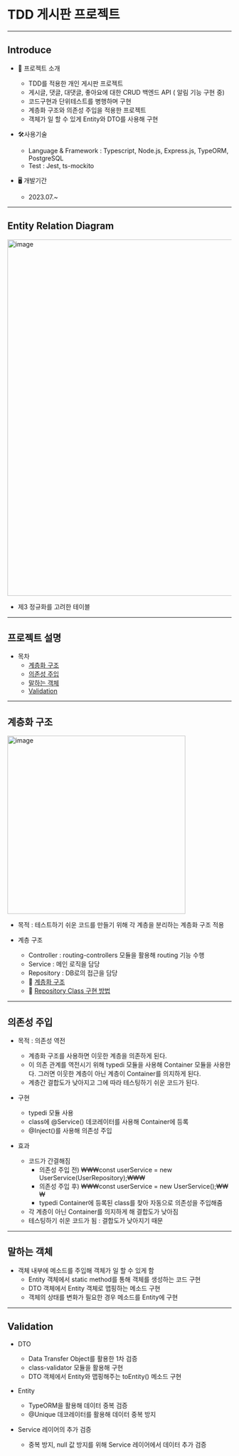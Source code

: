 # TDD 게시판 프로젝트
---
## Introduce

- 🔔 프로젝트 소개
    - TDD를 적용한 개인 게시판 프로젝트 
    - 게시글, 댓글, 대댓글, 좋아요에 대한 CRUD 백엔드 API ( 알림 기능 구현 중)
    - 코드구현과 단위테스트를 병행하며 구현
    - 계층화 구조와 의존성 주입을 적용한 프로젝트
    - 객체가 일 할 수 있게 Entity와 DTO를 사용해 구현

- 🛠️사용기술
    - Language & Framework : Typescript, Node.js, Express.js, TypeORM, PostgreSQL
    - Test : Jest, ts-mockito

- 🖥️ 개발기간
    - 2023.07.~

---
## Entity Relation Diagram

<img width="800" alt="image" src="https://github.com/Hoo93/TDD-Diary/assets/117077999/ae137a7e-7e75-4c51-8ff6-ad73bc9c8e79">

- 제3 정규화를 고려한 테이블 

---
## 프로젝트 설명
- 목차
    - [계층화 구조](#계층화-구조)
    - [의존성 주입](#의존성-주입)
    - [말하는 객체](#말하는-객체)
    - [Validation](#validation)

---
## 계층화 구조

<img width="400" alt="image" src="https://github.com/Hoo93/TDD-Diary/assets/117077999/4ddd282f-2008-4f90-bf25-7febb6be9cdf">

- 목적 : 테스트하기 쉬운 코드를 만들기 위해 각 계층을 분리하는 계층화 구조 적용

- 계층 구조
    - Controller : routing-controllers 모듈을 활용해 routing 기능 수행
    - Service : 메인 로직을 담당
    - Repository : DB로의 접근을 담당
    - 📄 [계층화 구조](https://programmer-hoo.tistory.com/54)
    - 📄 [Repository Class 구현 방법](https://programmer-hoo.tistory.com/65)

---
## 의존성 주입
- 목적 : 의존성 역전
    - 계층화 구조를 사용하면 이웃한 계층을 의존하게 된다.
    - 이 의존 관계를 역전시기 위해 typedi 모듈을 사용해 Container 모듈을 사용한다. 그러면 이웃한 계층이 아닌 계층이 Container를 의지하게 된다.
    - 계층간 결합도가 낮아지고 그에 따라 테스팅하기 쉬운 코드가 된다.

- 구현
    - typedi 모듈 사용
    - class에 @Service() 데코레이터를 사용해 Container에 등록
    - @Inject()를 사용해 의존성 주입

- 효과
    - 코드가 간결해짐
        - 의존성 주입 전) 
        ₩₩₩const userService = new UserService(UserRepository);₩₩₩
        - 의존성 주입 후) 
        ₩₩₩const userService = new UserService();₩₩₩
        - typedi Container에 등록된 class를 찾아 자동으로 의존성을 주입해줌
    - 각 계층이 아닌 Container를 의지하게 해 결합도가 낮아짐
    - 테스팅하기 쉬운 코드가 됨 : 결합도가 낮아지기 때문

---
## 말하는 객체
- 객체 내부에 메소드를 주입해 객체가 일 할 수 있게 함
    - Entity 객체에서 static method를 통해 객체를 생성하는 코드 구현
    - DTO 객체에서 Entity 객체로 맵핑하는 메소드 구현
    - 객체의 상태를 변화가 필요한 경우 메소드를 Entity에 구현

---
## Validation
- DTO
    - Data Transfer Object를 활용한 1차 검증
    - class-validator 모듈을 활용해 구현
    - DTO 객체에서 Entity와 맵핑해주는 toEntity() 메소드 구현

- Entity
    - TypeORM을 활용해 데이터 중복 검증
    - @Unique 데코레이터를 활용해 데이터 중복 방지

- Service 레이어의 추가 검증
    - 중복 방지, null 값 방지를 위해 Service 레이어에서 데이터 추가 검증

